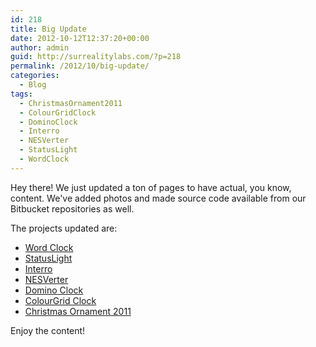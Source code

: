 ```yaml
---
id: 218
title: Big Update
date: 2012-10-12T12:37:20+00:00
author: admin
guid: http://surrealitylabs.com/?p=218
permalink: /2012/10/big-update/
categories:
  - Blog
tags:
  - ChristmasOrnament2011
  - ColourGridClock
  - DominoClock
  - Interro
  - NESVerter
  - StatusLight
  - WordClock
---
```

Hey there! We just updated a ton of pages to have actual, you know, content. We've added photos and made source code available from our Bitbucket repositories as well.

The projects updated are:
<ul>
	<li><a href="http://surrealitylabs.com/projects/wordclock/" title="Word Clock">Word Clock</a></li>
	<li><a href="http://surrealitylabs.com/projects/statuslight/" title="StatusLight">StatusLight</a></li>
	<li><a href="http://surrealitylabs.com/projects/interro/" title="Interro">Interro</a></li>
	<li><a href="http://surrealitylabs.com/projects/nesverter/" title="NESVerter">NESVerter</a></li>
	<li><a href="http://surrealitylabs.com/projects/dominoclock/" title="Domino Clock">Domino Clock</a></li>
	<li><a href="http://surrealitylabs.com/projects/colourgrid/" title="ColourGrid Clock">ColourGrid Clock</a></li>
	<li><a href="http://surrealitylabs.com/projects/christmas-ornament-2011/" title="Christmas Ornament 2011">Christmas Ornament 2011</a></li>
</ul>
Enjoy the content!